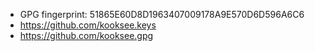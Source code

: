- GPG fingerprint: 51865E60D8D1963407009178A9E570D6D596A6C6
- https://github.com/kooksee.keys
- https://github.com/kooksee.gpg
